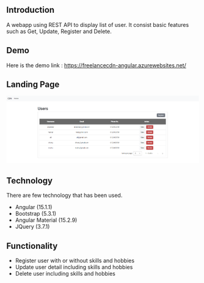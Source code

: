 
## Introduction

A webapp using REST API to display list of user. It consist basic features such as Get, Update, Register and Delete. 


## Demo

Here is the demo link : https://freelancecdn-angular.azurewebsites.net/


## Landing Page

![](https://github.com/hasnulamira/CDNFreelance/blob/main/landing.png?raw=true)
## Technology

There are few technology that has been used.

- Angular (15.1.1)
- Bootstrap (5.3.1)
- Angular Material (15.2.9)
- JQuery (3.7.1)
## Functionality

- Register user with or without skills and hobbies
- Update user detail including skills and hobbies
- Delete user including skills and hobbies
